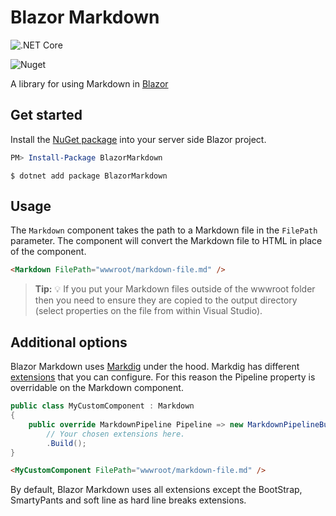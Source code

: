 # Blazor Markdown

![.NET Core](https://github.com/georgemathieson/blazor-markdown/workflows/.NET%20Core/badge.svg) 

![Nuget](https://img.shields.io/nuget/v/BlazorMarkdown?style=flat-square)

A library for using Markdown in [Blazor](https://dotnet.microsoft.com/apps/aspnet/web-apps/blazor)

## Get started

Install the [NuGet package](https://www.nuget.org/packages/BlazorMarkdown/) into your server side Blazor project.

```powershell
PM> Install-Package BlazorMarkdown
```

```
$ dotnet add package BlazorMarkdown
```

## Usage
The `Markdown` component takes the path to a Markdown file in the `FilePath` parameter. The component will convert the Markdown file to HTML in place of the component.

```html
<Markdown FilePath="wwwroot/markdown-file.md" />
```
> **Tip:** :bulb:
> If you put your Markdown files outside of the wwwroot folder then you need to ensure they are copied to the output directory (select properties on the file from within Visual Studio).

## Additional options
Blazor Markdown uses [Markdig](https://github.com/lunet-io/markdig) under the hood. Markdig has different [extensions](https://github.com/lunet-io/markdig/blob/master/src/Markdig/MarkdownExtensions.cs) that you can configure. For this reason the Pipeline property is overridable on the Markdown component.

```csharp
public class MyCustomComponent : Markdown
{
    public override MarkdownPipeline Pipeline => new MarkdownPipelineBuilder()
        // Your chosen extensions here.
        .Build();
}
```
```html
<MyCustomComponent FilePath="wwwroot/markdown-file.md" />
```
By default, Blazor Markdown uses all extensions except the BootStrap,  SmartyPants and soft line as hard line breaks extensions.
